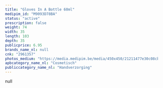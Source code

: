 ```yaml
---
title: "Gloves In A Bottle 60ml"
medipim_id: "M9093D78BA"
status: "active"
prescription: false
weight: 74
width: 35
length: 103
depth: 35
publicprice: 6.95
brands_name_nl: null
cnk: "2961357"
photos_medium: "https://media.medipim.be/media/450x450/21211477e30c08cb0cd5e120a3b6d869.jpg"
apbcategory_name_nl: "Cosmetisch"
publiccategory_name_nl: "Handverzorging"
---
```

null

